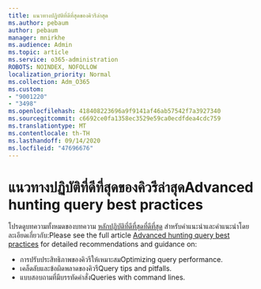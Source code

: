 ```yaml
---
title: แนวทางปฏิบัติที่ดีที่สุดของคิวรีล่าสุด
ms.author: pebaum
author: pebaum
manager: mnirkhe
ms.audience: Admin
ms.topic: article
ms.service: o365-administration
ROBOTS: NOINDEX, NOFOLLOW
localization_priority: Normal
ms.collection: Adm_O365
ms.custom:
- "9001220"
- "3498"
ms.openlocfilehash: 418408223696a9f9141af46ab57542f7a3927340
ms.sourcegitcommit: c6692ce0fa1358ec3529e59ca0ecdfdea4cdc759
ms.translationtype: MT
ms.contentlocale: th-TH
ms.lasthandoff: 09/14/2020
ms.locfileid: "47696676"
---
```

# <a name="advanced-hunting-query-best-practices"></a><span data-ttu-id="43b85-102">แนวทางปฏิบัติที่ดีที่สุดของคิวรีล่าสุด</span><span class="sxs-lookup"><span data-stu-id="43b85-102">Advanced hunting query best practices</span></span>

<span data-ttu-id="43b85-103">โปรดดูบทความทั้งหมดของบทความ [หลักปฏิบัติที่ดีที่สุดที่ดีที่สุด](https://docs.microsoft.com/windows/security/threat-protection/microsoft-defender-atp/advanced-hunting-best-practices#optimize-query-performance) สำหรับคำแนะนำและคำแนะนำโดยละเอียดเกี่ยวกับ:</span><span class="sxs-lookup"><span data-stu-id="43b85-103">Please see the full article [Advanced hunting query best practices](https://docs.microsoft.com/windows/security/threat-protection/microsoft-defender-atp/advanced-hunting-best-practices#optimize-query-performance) for detailed recommendations and guidance on:</span></span>
- <span data-ttu-id="43b85-104">การปรับประสิทธิภาพของคิวรีให้เหมาะสม</span><span class="sxs-lookup"><span data-stu-id="43b85-104">Optimizing query performance.</span></span>
- <span data-ttu-id="43b85-105">เคล็ดลับและข้อผิดพลาดของคิวรี</span><span class="sxs-lookup"><span data-stu-id="43b85-105">Query tips and pitfalls.</span></span>
- <span data-ttu-id="43b85-106">แบบสอบถามที่มีบรรทัดคำสั่ง</span><span class="sxs-lookup"><span data-stu-id="43b85-106">Queries with command lines.</span></span>


